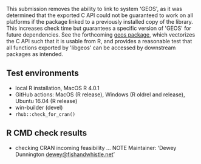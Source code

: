 
This submission removes the ability to link to system 'GEOS', as it was determined that the exported C API could not be guaranteed to work on all platforms if the package linked to a previously installed copy of the library. This increases check time but guarantees a specific version of 'GEOS' for future dependencies. See the forthcoming [geos package](https://paleolimbot.github.io/geos), which vectorizes the C API such that it is usable from R, and provides a reasonable test that all functions exported by 'libgeos' can be accessed by downstream packages as intended.

## Test environments

* local R installation, MacOS R 4.0.1
* GitHub actions: MacOS (R release), Windows (R oldrel and release), Ubuntu 16.04 (R release)
* win-builder (devel)
* `rhub::check_for_cran()`

## R CMD check results

* checking CRAN incoming feasibility ... NOTE
Maintainer: ‘Dewey Dunnington <dewey@fishandwhistle.net>’
